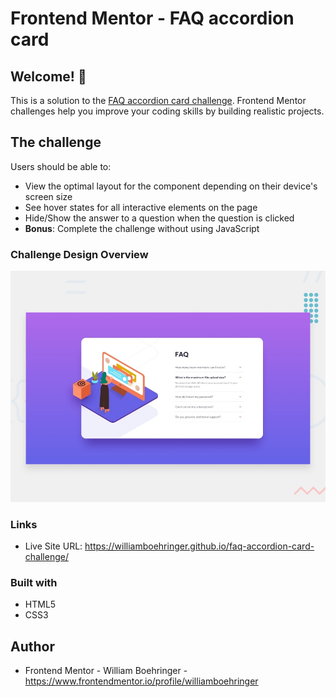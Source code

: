 # Frontend Mentor - FAQ accordion card

## Welcome! 👋

This is a solution to the [FAQ accordion card challenge](https://www.frontendmentor.io/challenges/faq-accordion-card-XlyjD0Oam). Frontend Mentor challenges help you improve your coding skills by building realistic projects.

## The challenge

Users should be able to:

- View the optimal layout for the component depending on their device's screen size
- See hover states for all interactive elements on the page
- Hide/Show the answer to a question when the question is clicked
- **Bonus**: Complete the challenge without using JavaScript

### Challenge Design Overview

![Design preview for the FAQ accordion card coding challenge](./design/desktop-preview.jpg)

### Links

- Live Site URL: https://williamboehringer.github.io/faq-accordion-card-challenge/

### Built with

- HTML5
- CSS3

## Author

- Frontend Mentor - William Boehringer - https://www.frontendmentor.io/profile/williamboehringer


